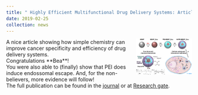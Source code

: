 ```yaml
---
title: " Highly Efficient Multifunctional Drug Delivery Systems: Article Online!"
date: 2019-02-25
collection: news
---
```

<img src='/images/article_bea.png' style='width: 30%' align='right'>
A nice article showing how simple chemistry can improve cancer specificity and efficiency of drug delivery systems. <br>
Congratulations **Bea**!
<br>
You were also able to (finally) show that PEI does induce endossomal escape. And, for the non-believers, more evidence will follow!
<br>
The full publication can be found in the <a href="https://www.nature.com/articles/s41598-019-39107-3"><u>journal</u></a> or at <a href="https://www.researchgate.net/publication/331326850_Polymeric_Engineering_of_Nanoparticles_for_Highly_Efficient_Multifunctional_Drug_Delivery_Systems"><u>Research gate</u></a>.

